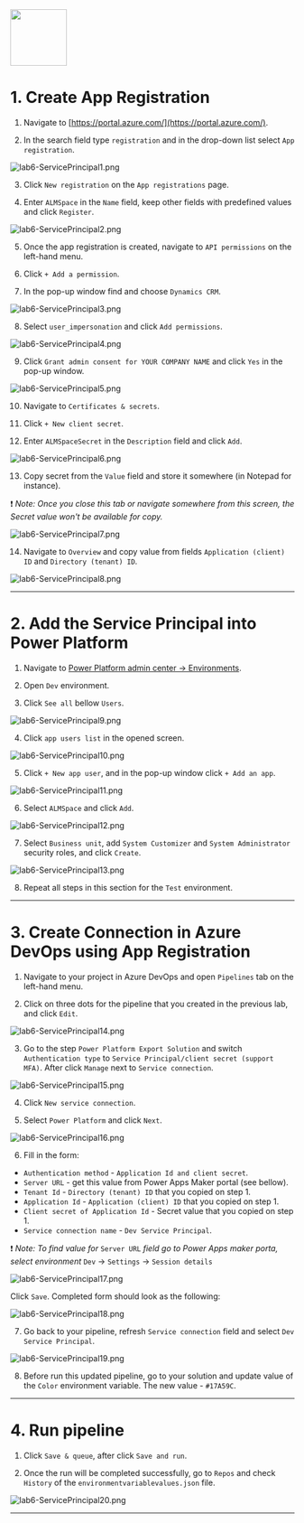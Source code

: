 
<img src="https://github.com/Katerina-Chernevskaya/BalticSummit2023/blob/a0a2c0c73428b9088a249b573ee761f4e3987418/labs/screenshots/lab6/6-ServicePrincipal.png" width="100">

# 1. Create App Registration

1. Navigate to [https://portal.azure.com/](https://portal.azure.com/).

2. In the search field type `registration` and in the drop-down list select `App registration`.

![lab6-ServicePrincipal1.png](./screenshots/lab6/lab6-1.png)

3. Click `New registration` on the `App registrations` page.

4. Enter `ALMSpace` in the `Name` field, keep other fields with predefined values and click `Register`.

![lab6-ServicePrincipal2.png](./screenshots/lab6/lab6-2.png)

5. Once the app registration is created, navigate to `API permissions` on the left-hand menu.

6. Click `+ Add a permission`.

7. In the pop-up window find and choose `Dynamics CRM`.

![lab6-ServicePrincipal3.png](./screenshots/lab6/lab6-3.png)

8. Select `user_impersonation` and click `Add permissions`.

![lab6-ServicePrincipal4.png](./screenshots/lab6/lab6-4.png)

9. Click `Grant admin consent for YOUR COMPANY NAME` and click `Yes` in the pop-up window.

![lab6-ServicePrincipal5.png](./screenshots/lab6/lab6-5.png)

10. Navigate to `Certificates & secrets`.

11. Click `+ New client secret`.

12. Enter `ALMSpaceSecret` in the `Description` field and click `Add`.

![lab6-ServicePrincipal6.png](./screenshots/lab6/lab6-6.png)

13. Copy secret from the `Value` field and store it somewhere (in Notepad for instance).

:exclamation: _Note:
Once you close this tab or navigate somewhere from this screen, the Secret value won't be available for copy._

![lab6-ServicePrincipal7.png](./screenshots/lab6/lab6-7.png)

14. Navigate to `Overview` and copy value from fields `Application (client) ID` and `Directory (tenant) ID`.

![lab6-ServicePrincipal8.png](./screenshots/lab6/lab6-8.png)

***


# 2. Add the Service Principal into Power Platform

1. Navigate to [Power Platform admin center -> Environments](https://admin.powerplatform.microsoft.com/environments).

2. Open `Dev` environment.

3. Click `See all` bellow `Users`.

![lab6-ServicePrincipal9.png](./screenshots/lab6/lab6-9.png)

4. Click `app users list` in the opened screen.

![lab6-ServicePrincipal10.png](./screenshots/lab6/lab6-10.png)

5. Click `+ New app user`, and in the pop-up window click `+ Add an app`.

![lab6-ServicePrincipal11.png](./screenshots/lab6/lab6-11.png)

6. Select `ALMSpace` and click `Add`.

![lab6-ServicePrincipal12.png](./screenshots/lab6/lab6-12.png)


7. Select `Business unit`, add `System Customizer` and `System Administrator` security roles, and click `Create`.

![lab6-ServicePrincipal13.png](./screenshots/lab6/lab6-13.png)


8. Repeat all steps in this section for the `Test` environment.

*** 


# 3. Create Connection in Azure DevOps using App Registration

1. Navigate to your project in Azure DevOps and open `Pipelines` tab on the left-hand menu.

2. Click on three dots for the pipeline that you created in the previous lab, and click `Edit`.

![lab6-ServicePrincipal14.png](./screenshots/lab6/lab6-14.png)

3. Go to the step `Power Platform Export Solution` and switch `Authentication type` to `Service Principal/client secret (support MFA)`. After click `Manage` next to `Service connection`.

![lab6-ServicePrincipal15.png](./screenshots/lab6/lab6-15.png)

4. Click `New service connection`.

5. Select `Power Platform` and click `Next`.

![lab6-ServicePrincipal16.png](./screenshots/lab6/lab6-16.png)

6. Fill in the form:
- `Authentication method` - `Application Id and client secret`.
- `Server URL` - get this value from Power Apps Maker portal (see bellow).
- `Tenant Id` - `Directory (tenant) ID` that you copied on step 1.
- `Application Id` - `Application (client) ID` that you copied on step 1.
- `Client secret of Application Id` - Secret value that you copied on step 1.
- `Service connection name` - `Dev Service Principal`.

:exclamation: _Note:
To find value for_ `Server URL` _field go to Power Apps maker porta, select environment_ `Dev` -> `Settings` -> `Session details`

![lab6-ServicePrincipal17.png](./screenshots/lab6/lab6-17.png)

Click `Save`.
Completed form should look as the following:

![lab6-ServicePrincipal18.png](./screenshots/lab6/lab6-18.png)

7. Go back to your pipeline, refresh `Service connection` field and select `Dev Service Principal`.

![lab6-ServicePrincipal19.png](./screenshots/lab6/lab6-19.png)

8. Before run this updated pipeline, go to your solution and update value of the `Color` environment variable. The new value - `#17A59C`.

***


# 4. Run pipeline

1. Click `Save & queue`, after click `Save and run`.

2. Once the run will be completed successfully, go to `Repos` and check `History` of the `environmentvariablevalues.json` file.

![lab6-ServicePrincipal20.png](./screenshots/lab6/lab6-20.png)

***















